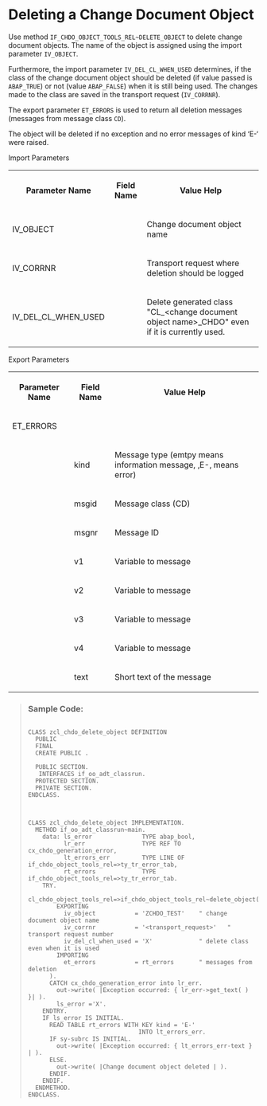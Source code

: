 <!-- loioa30fb84f8b974acb9218c4c6c6e6c587 -->

# Deleting a Change Document Object

Use method `IF_CHDO_OBJECT_TOOLS_REL~DELETE_OBJECT` to delete change document objects. The name of the object is assigned using the import parameter `IV_OBJECT`.

Furthermore, the import parameter `IV_DEL_CL_WHEN_USED` determines, if the class of the change document object should be deleted \(if value passed is `ABAP_TRUE`\) or not \(value `ABAP_FALSE`\) when it is still being used. The changes made to the class are saved in the transport request \(`IV_CORRNR`\).

The export parameter `ET_ERRORS` is used to return all deletion messages \(messages from message class `CD`\).

The object will be deleted if no exception and no error messages of kind ‘E-‘ were raised.

<a name="loioa30fb84f8b974acb9218c4c6c6e6c587__table_vz2_bvv_2jb"/>Import Parameters


<table>
<tr>
<th>

Parameter Name



</th>
<th>

Field Name



</th>
<th>

Value Help



</th>
</tr>
<tr>
<td>

IV\_OBJECT



</td>
<td>

 



</td>
<td>

Change document object name



</td>
</tr>
<tr>
<td>

IV\_CORRNR



</td>
<td>

 



</td>
<td>

Transport request where deletion should be logged



</td>
</tr>
<tr>
<td>

IV\_DEL\_CL\_WHEN\_USED



</td>
<td>

 



</td>
<td>

Delete generated class "CL\_<change document object name\>\_CHDO" even if it is currently used.



</td>
</tr>
</table>

<a name="loioa30fb84f8b974acb9218c4c6c6e6c587__table_uz2_3vv_2jb"/>Export Parameters


<table>
<tr>
<th>

Parameter Name



</th>
<th>

Field Name



</th>
<th>

Value Help



</th>
</tr>
<tr>
<td>

ET\_ERRORS



</td>
<td>

 



</td>
<td>

 



</td>
</tr>
<tr>
<td>

 



</td>
<td>

kind



</td>
<td>

Message type \(emtpy means information message, ‚E-‚ means error\)



</td>
</tr>
<tr>
<td>

 



</td>
<td>

msgid



</td>
<td>

Message class \(CD\)



</td>
</tr>
<tr>
<td>

 



</td>
<td>

msgnr



</td>
<td>

Message ID



</td>
</tr>
<tr>
<td>

 



</td>
<td>

v1



</td>
<td>

Variable to message



</td>
</tr>
<tr>
<td>

 



</td>
<td>

v2



</td>
<td>

Variable to message



</td>
</tr>
<tr>
<td>

 



</td>
<td>

v3



</td>
<td>

Variable to message



</td>
</tr>
<tr>
<td>

 



</td>
<td>

v4



</td>
<td>

Variable to message



</td>
</tr>
<tr>
<td>

 



</td>
<td>

text



</td>
<td>

Short text of the message



</td>
</tr>
</table>

> ### Sample Code:  
> ```lang-abap
> 
> CLASS zcl_chdo_delete_object DEFINITION
>   PUBLIC
>   FINAL
>   CREATE PUBLIC .
> 
>   PUBLIC SECTION.
>    INTERFACES if_oo_adt_classrun.
>   PROTECTED SECTION.
>   PRIVATE SECTION.
> ENDCLASS.
> 
> 
> 
> CLASS zcl_chdo_delete_object IMPLEMENTATION.
>   METHOD if_oo_adt_classrun~main.
>     data: ls_error              TYPE abap_bool,
>           lr_err                TYPE REF TO cx_chdo_generation_error,
>           lt_errors_err         TYPE LINE OF if_chdo_object_tools_rel=>ty_tr_error_tab,
>           rt_errors             TYPE if_chdo_object_tools_rel=>ty_tr_error_tab.
>     TRY.
>       cl_chdo_object_tools_rel=>if_chdo_object_tools_rel~delete_object(
>         EXPORTING
>           iv_object           = 'ZCHDO_TEST'    " change document object name
>           iv_corrnr           = '<transport_request>'   " transport request number
>           iv_del_cl_when_used = 'X'             " delete class even when it is used
>         IMPORTING
>           et_errors           = rt_errors       " messages from deletion
>       ).
>       CATCH cx_chdo_generation_error into lr_err.
>         out->write( |Exception occurred: { lr_err->get_text( ) }| ).
>         ls_error ='X'.
>     ENDTRY.
>     IF ls_error IS INITIAL.
>       READ TABLE rt_errors WITH KEY kind = 'E-'
>                                INTO lt_errors_err.
>       IF sy-subrc IS INITIAL.
>         out->write( |Exception occurred: { lt_errors_err-text } | ).
>       ELSE.
>         out->write( |Change document object deleted | ).
>       ENDIF.
>     ENDIF.
>   ENDMETHOD.
> ENDCLASS.
> 
> ```

